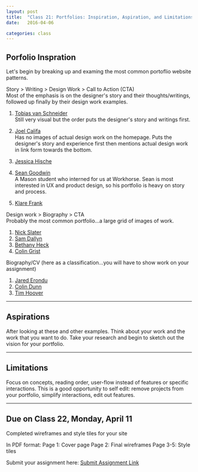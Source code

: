 ```yaml
---
layout: post
title:  "Class 21: Portfolios: Inspiration, Aspiration, and Limitations"
date:   2016-04-06

categories: class
---
```


## Porfolio Inspration

Let's begin by breaking up and examing the most common portoflio website patterns.

Story > Writing > Design Work > Call to Action (CTA)  
Most of the emphasis is on the designer's story and their thoughts/writings, followed up finally by their design work examples.  

1. [Tobias van Schneider](http://www.vanschneider.com/)  
Still very visual but the order puts the designer's story and writings first.   

2. [Joel Califa](http://joelcalifa.com/)  
Has no images of actual design work on the homepage. Puts the designer's story and experience first then mentions actual design work in link form towards the bottom.  

3. [Jessica Hische](http://jessicahische.is/)  

4. [Sean Goodwin](http://www.seangoodw.in/)  
A Mason student who interned for us at Workhorse. Sean is most interested in UX and product design, so his portfolio is heavy on story and process.

5. [Klare Frank](http://klare.io/)

Design work > Biography > CTA  
Probably the most common portfolio...a large grid of images of work.

1. [Nick Slater](http://www.nicholasslater.co/)  
2. [Sam Dallyn](http://www.samdallyn.co.uk/)  
3. [Bethany Heck](http://heckhouse.com/)  
4. [Colin Grist](http://www.colingrist.com/)



Biography/CV (here as a classification...you will have to show work on your assignment)  

1. [Jared Erondu](http://www.erondu.com/)  
2. [Colin Dunn](http://colindunn.com/)  
3. [Tim Hoover](http://www.iamtimhoover.com/)  

---

## Aspirations

After looking at these and other examples. Think about your work and the work that you want to do. Take your research and begin to sketch out the vision for your portfolio.

---

## Limitations

Focus on concepts, reading order, user-flow instead of features or specific interactions. This is a good opportunity to self edit: remove projects from your portfolio, simplify interactions, edit out features.

---

Due on Class 22, Monday, April 11
---


Completed wireframes and style tiles for your site

In PDF format:
Page 1: Cover page
Page 2: Final wireframes
Page 3-5: Style tiles

Submit your assignment here: [Submit Assignment Link](https://www.dropbox.com/request/XArdwovOerOzYY4fxcM8)  
